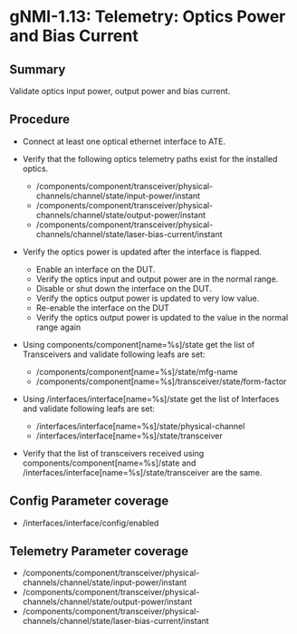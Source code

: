 # gNMI-1.13: Telemetry: Optics Power and Bias Current

## Summary

Validate optics input power, output power and bias current.

## Procedure

*   Connect at least one optical ethernet interface to ATE.
*   Verify that the following optics telemetry paths exist for the installed
    optics.
    *   /components/component/transceiver/physical-channels/channel/state/input-power/instant
    *   /components/component/transceiver/physical-channels/channel/state/output-power/instant
    *   /components/component/transceiver/physical-channels/channel/state/laser-bias-current/instant
*   Verify the optics power is updated after the interface is flapped.

    *   Enable an interface on the DUT.
    *   Verify the optics input and output power are in the normal range.
    *   Disable or shut down the interface on the DUT.
    *   Verify the optics output power is updated to very low value.
    *   Re-enable the interface on the DUT
    *   Verify the optics output power is updated to the value in the normal
        range again

*   Using components/component[name=%s]/state get the list of Transceivers and
    validate following leafs are set:

    *   /components/component[name=%s]/state/mfg-name
    *   /components/component[name=%s]/transceiver/state/form-factor

*   Using /interfaces/interface[name=%s]/state get the list of Interfaces and
    validate following leafs are set:

    *   /interfaces/interface[name=%s]/state/physical-channel
    *   /interfaces/interface[name=%s]/state/transceiver

*   Verify that the list of transceivers received using
    components/component[name=%s]/state and
    /interfaces/interface[name=%s]/state/transceiver are the same.

## Config Parameter coverage

*   /interfaces/interface/config/enabled

## Telemetry Parameter coverage

*   /components/component/transceiver/physical-channels/channel/state/input-power/instant
*   /components/component/transceiver/physical-channels/channel/state/output-power/instant
*   /components/component/transceiver/physical-channels/channel/state/laser-bias-current/instant
